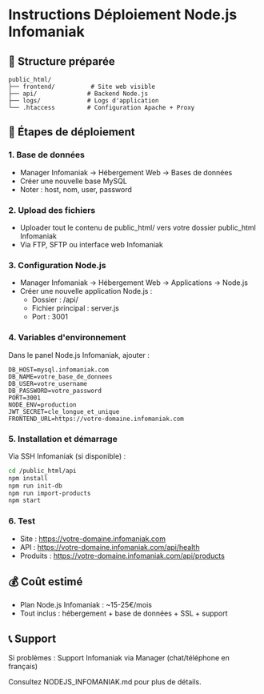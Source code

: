# Instructions Déploiement Node.js Infomaniak

## 📁 Structure préparée

```
public_html/
├── frontend/          # Site web visible
├── api/              # Backend Node.js
├── logs/             # Logs d'application
└── .htaccess         # Configuration Apache + Proxy
```

## 🚀 Étapes de déploiement

### 1. Base de données
- Manager Infomaniak → Hébergement Web → Bases de données
- Créer une nouvelle base MySQL
- Noter : host, nom, user, password

### 2. Upload des fichiers
- Uploader tout le contenu de public_html/ vers votre dossier public_html Infomaniak
- Via FTP, SFTP ou interface web Infomaniak

### 3. Configuration Node.js
- Manager Infomaniak → Hébergement Web → Applications → Node.js
- Créer une nouvelle application Node.js :
  - Dossier : /api/
  - Fichier principal : server.js
  - Port : 3001

### 4. Variables d'environnement
Dans le panel Node.js Infomaniak, ajouter :

```
DB_HOST=mysql.infomaniak.com
DB_NAME=votre_base_de_donnees
DB_USER=votre_username
DB_PASSWORD=votre_password
PORT=3001
NODE_ENV=production
JWT_SECRET=cle_longue_et_unique
FRONTEND_URL=https://votre-domaine.infomaniak.com
```

### 5. Installation et démarrage
Via SSH Infomaniak (si disponible) :

```bash
cd /public_html/api
npm install
npm run init-db
npm run import-products
npm start
```

### 6. Test
- Site : https://votre-domaine.infomaniak.com
- API : https://votre-domaine.infomaniak.com/api/health
- Produits : https://votre-domaine.infomaniak.com/api/products

## 💰 Coût estimé
- Plan Node.js Infomaniak : ~15-25€/mois
- Tout inclus : hébergement + base de données + SSL + support

## 📞 Support
Si problèmes : Support Infomaniak via Manager (chat/téléphone en français)

Consultez NODEJS_INFOMANIAK.md pour plus de détails.
